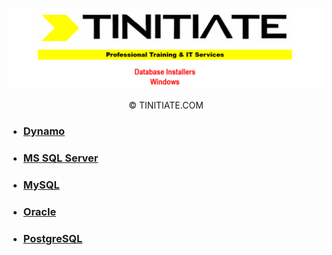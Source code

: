 ![Tinitiate Database Installers Windows Image](tinitiate_database_installers_windows.png)
<p align="center">&copy; TINITIATE.COM</p>

* ### [Dynamo](./dynamodb/README.md)
* ### [MS SQL Server](./ms-sql-server/README.md)
* ### [MySQL](./mysql/README.md)
* ### [Oracle](./oracle/README.md)
* ### [PostgreSQL](./postgresql/README.md)